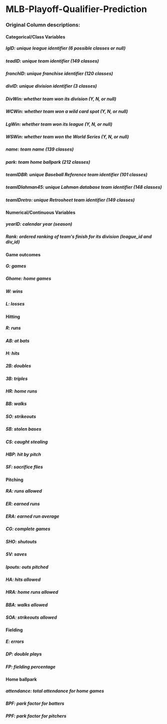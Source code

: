 # MLB-Playoff-Qualifier-Prediction
### Original Column descriptions:

#### Categorical/Class Variables 
##### lgID: unique league identifier (6 possible classes or null)
##### teadID: unique team identifier (149 classes)
##### franchID: unique franchise identifier (120 classes)
##### divID: unique division identifier (3 classes)
##### DivWin: whether team won its division (Y, N, or null)
##### WCWin: whether team won a wild card spot (Y, N, or null)
##### LgWin: whether team won its league (Y, N, or null)
##### WSWin: whether team won the World Series (Y, N, or null)
##### name: team name (139 classes)
##### park: team home ballpark (212 classes)
##### teamIDBR: unique Baseball Reference team identifier (101 classes)
##### teamIDlahman45: unique Lahman database team identifier (148 classes)
##### teamIDretro: unique Retrosheet team identifier (149 classes)

#### Numerical/Continuous Variables
##### yearID: calendar year (season)
##### Rank: ordered ranking of team's finish for its division (league_id and div_id)

#### Game outcomes
##### G: games
##### Ghome: home games
##### W: wins
##### L: losses

#### Hitting
##### R: runs
##### AB: at bats
##### H: hits
##### 2B: doubles
##### 3B: triples
##### HR: home runs
##### BB: walks
##### SO: strikeouts
##### SB: stolen bases
##### CS: caught stealing
##### HBP: hit by pitch
##### SF: sacrifice flies

#### Pitching
##### RA: runs allowed
##### ER: earned runs
##### ERA: earned run average
##### CG: complete games
##### SHO: shutouts
##### SV: saves
##### Ipouts: outs pitched
##### HA: hits allowed
##### HRA: home runs allowed
##### BBA: walks allowed
##### SOA: strikeouts allowed

#### Fielding
##### E: errors
##### DP: double plays
##### FP: fielding percentage

#### Home ballpark
##### attendance: total attendance for home games
##### BPF: park factor for batters
##### PPF: park factor for pitchers
